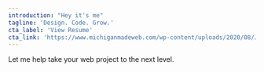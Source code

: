 ```yaml
---
introduction: "Hey it's me"
tagline: 'Design. Code. Grow.'
cta_label: 'View Resume'
cta_link: 'https://www.michiganmadeweb.com/wp-content/uploads/2020/08/James-Lheureux-Frontend-Developer-Resume.pdf'
---
```



 Let me help take your web project to the next level.
